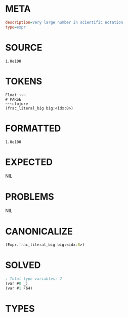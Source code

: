 # META
~~~ini
description=Very large number in scientific notation
type=expr
~~~
# SOURCE
~~~roc
1.0e100
~~~
# TOKENS
~~~text
Float ~~~
# PARSE
~~~clojure
(frac_literal_big big:<idx:8>)
~~~
# FORMATTED
~~~roc
1.0e100
~~~
# EXPECTED
NIL
# PROBLEMS
NIL
# CANONICALIZE
~~~clojure
(Expr.frac_literal_big big:<idx:8>)
~~~
# SOLVED
~~~clojure
; Total type variables: 2
(var #0 _)
(var #1 F64)
~~~
# TYPES
~~~roc
~~~
